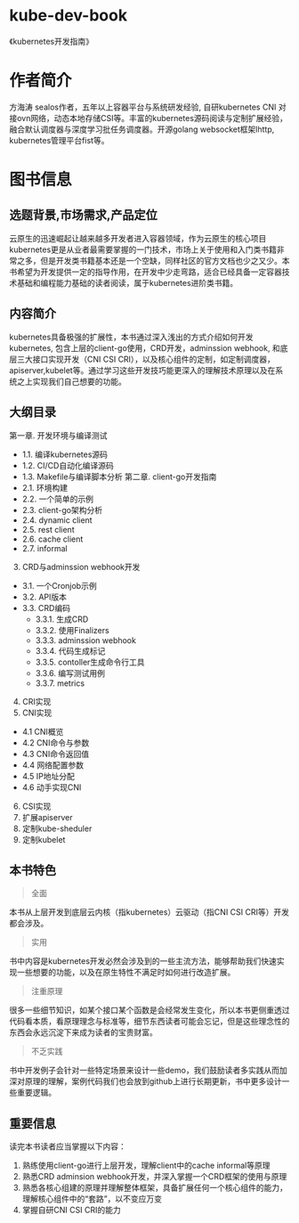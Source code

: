 # kube-dev-book
《kubernetes开发指南》

# 作者简介
方海涛 sealos作者，五年以上容器平台与系统研发经验, 自研kubernetes CNI 对接ovn网络，动态本地存储CSI等。丰富的kubernetes源码阅读与定制扩展经验，融合默认调度器与深度学习批任务调度器。开源golang websocket框架lhttp, kubernetes管理平台fist等。

# 图书信息
## 选题背景,市场需求,产品定位
   云原生的迅速崛起让越来越多开发者进入容器领域，作为云原生的核心项目kubernetes更是从业者最需要掌握的一门技术，市场上关于使用和入门类书籍非常之多，但是开发类书籍基本还是一个空缺，同样社区的官方文档也少之又少。本书希望为开发提供一定的指导作用，在开发中少走弯路，适合已经具备一定容器技术基础和编程能力基础的读者阅读，属于kubernetes进阶类书籍。

## 内容简介
   kubernetes具备极强的扩展性，本书通过深入浅出的方式介绍如何开发kubernetes, 包含上层的client-go使用，CRD开发，adminssion webhook, 和底层三大接口实现开发（CNI CSI CRI），以及核心组件的定制，如定制调度器，apiserver,kubelet等。通过学习这些开发技巧能更深入的理解技术原理以及在系统之上实现我们自己想要的功能。

## 大纲目录
第一章. 开发环境与编译测试
  - 1.1. 编译kubernetes源码
  - 1.2. CI/CD自动化编译源码
  - 1.3. Makefile与编译脚本分析
第二章. client-go开发指南
  - 2.1. 环境构建
  - 2.2. 一个简单的示例
  - 2.3. client-go架构分析
  - 2.4. dynamic client
  - 2.5. rest client
  - 2.6. cache client
  - 2.7. informal
3. CRD与adminssion webhook开发
  - 3.1. 一个Cronjob示例
  - 3.2. API版本
  - 3.3. CRD编码
      - 3.3.1. 生成CRD
      - 3.3.2. 使用Finalizers
      - 3.3.3. adminssion webhook
      - 3.3.4. 代码生成标记
      - 3.3.5. contoller生成命令行工具
      - 3.3.6. 编写测试用例
      - 3.3.7. metrics
4. CRI实现
5. CNI实现
  - 4.1 CNI概览
  - 4.2 CNI命令与参数
  - 4.3 CNI命令返回值
  - 4.4 网络配置参数
  - 4.5 IP地址分配
  - 4.6 动手实现CNI
6. CSI实现
7. 扩展apiserver
8. 定制kube-sheduler
9. 定制kubelet

## 本书特色
> 全面

  本书从上层开发到底层云内核（指kubernetes）云驱动（指CNI CSI CRI等）开发都会涉及。

> 实用
 
   书中内容是kubernetes开发必然会涉及到的一些主流方法，能够帮助我们快速实现一些想要的功能，以及在原生特性不满足时如何进行改造扩展。

> 注重原理

   很多一些细节知识，如某个接口某个函数是会经常发生变化，所以本书更侧重透过代码看本质，看原理理念与标准等，细节东西读者可能会忘记，但是这些理念性的东西会永远沉淀下来成为读者的宝贵财富。

> 不乏实践

   书中开发例子会针对一些特定场景来设计一些demo，我们鼓励读者多实践从而加深对原理的理解，案例代码我们也会放到github上进行长期更新，书中更多设计一些重要逻辑。

## 重要信息

读完本书读者应当掌握以下内容：

1. 熟练使用client-go进行上层开发，理解client中的cache informal等原理
2. 熟悉CRD adminsion webhook开发，并深入掌握一个CRD框架的使用与原理
3. 熟悉各核心组建的原理并理解整体框架，具备扩展任何一个核心组件的能力，理解核心组件中的“套路”，以不变应万变
4. 掌握自研CNI CSI CRI的能力
